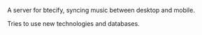 A server for btecify, syncing music between desktop and mobile.

Tries to use new technologies and databases.
